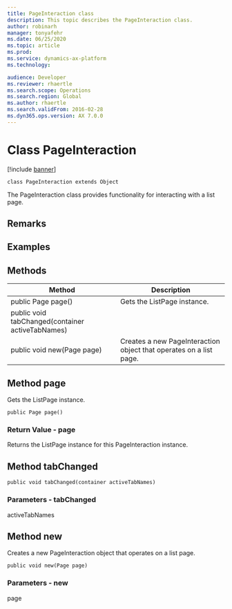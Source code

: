 ```yaml
---
title: PageInteraction class
description: This topic describes the PageInteraction class.
author: robinarh
manager: tonyafehr
ms.date: 06/25/2020
ms.topic: article
ms.prod: 
ms.service: dynamics-ax-platform
ms.technology: 

audience: Developer
ms.reviewer: rhaertle
ms.search.scope: Operations
ms.search.region: Global
ms.author: rhaertle
ms.search.validFrom: 2016-02-28
ms.dyn365.ops.version: AX 7.0.0
---
```


# Class PageInteraction

[!include [banner](../includes/banner.md)]

```xpp
class PageInteraction extends Object
```

The PageInteraction class provides functionality for interacting with a list page.

## Remarks

## Examples

## Methods

| Method                                           | Description                                                        |
|--------------------------------------------------|--------------------------------------------------------------------|
| public Page page()                               | Gets the ListPage instance.                                        |
| public void tabChanged(container activeTabNames) |                                                                    |
| public void new(Page page)                       | Creates a new PageInteraction object that operates on a list page. |

## Method page

Gets the ListPage instance.

```xpp
public Page page()
```

### Return Value - page

Returns the ListPage instance for this PageInteraction instance.

## Method tabChanged

```xpp
public void tabChanged(container activeTabNames)
```

### Parameters - tabChanged

activeTabNames  

## Method new

Creates a new PageInteraction object that operates on a list page.

```xpp
public void new(Page page)
```

### Parameters - new

page  

